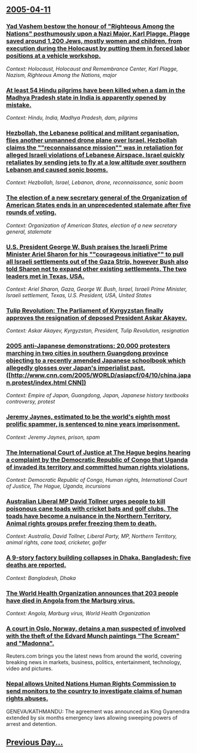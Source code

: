 ## [2005-04-11](/news/2005/04/11/index.md)

### [ Yad Vashem bestow the honour of "Righteous Among the Nations" posthumously upon a Nazi Major, Karl Plagge. Plagge saved around 1,200 Jews, mostly women and children, from execution during the Holocaust by putting them in forced labor positions at a vehicle workshop. ](/news/2005/04/11/yad-vashem-bestow-the-honour-of-righteous-among-the-nations-posthumously-upon-a-nazi-major-karl-plagge-plagge-saved-around-1-200-jews.md)
_Context: Holocaust, Holocaust and Remembrance Center, Karl Plagge, Nazism, Righteous Among the Nations, major_

### [ At least 54 Hindu pilgrims have been killed when a dam in the Madhya Pradesh state in India is apparently opened by mistake. ](/news/2005/04/11/at-least-54-hindu-pilgrims-have-been-killed-when-a-dam-in-the-madhya-pradesh-state-in-india-is-apparently-opened-by-mistake.md)
_Context: Hindu, India, Madhya Pradesh, dam, pilgrims_

### [ Hezbollah, the Lebanese political and militant organisation, flies another unmanned drone plane over Israel. Hezbollah claims the ""reconnaissance mission"" was in retaliation for alleged Israeli violations of Lebanese Airspace. Israel quickly retaliates by sending jets to fly at a low altitude over southern Lebanon and caused sonic booms. ](/news/2005/04/11/hezbollah-the-lebanese-political-and-militant-organisation-flies-another-unmanned-drone-plane-over-israel-hezbollah-claims-the-reconna.md)
_Context: Hezbollah, Israel, Lebanon, drone, reconnaissance, sonic boom_

### [ The election of a new secretary general of the Organization of American States ends in an unprecedented stalemate after five rounds of voting. ](/news/2005/04/11/the-election-of-a-new-secretary-general-of-the-organization-of-american-states-ends-in-an-unprecedented-stalemate-after-five-rounds-of-voti.md)
_Context: Organization of American States, election of a new secretary general, stalemate_

### [ U.S. President George W. Bush praises the Israeli Prime Minister Ariel Sharon for his ""courageous initiative"" to pull all Israeli settlements out of the Gaza Strip, however Bush also told Sharon not to expand other existing settlements. The two leaders met in Texas, USA. ](/news/2005/04/11/u-s-president-george-w-bush-praises-the-israeli-prime-minister-ariel-sharon-for-his-courageous-initiative-to-pull-all-israeli-settlem.md)
_Context: Ariel Sharon, Gaza, George W. Bush, Israel, Israeli Prime Minister, Israeli settlement, Texas, U.S. President, USA, United States_

### [ Tulip Revolution: The Parliament of Kyrgyzstan finally approves the resignation of deposed President Askar Akayev. ](/news/2005/04/11/tulip-revolution-the-parliament-of-kyrgyzstan-finally-approves-the-resignation-of-deposed-president-askar-akayev.md)
_Context: Askar Akayev, Kyrgyzstan, President, Tulip Revolution, resignation_

### [ 2005 anti-Japanese demonstrations: 20,000 protesters marching in two cities in southern Guangdong province objecting to a recently amended Japanese schoolbook which allegedly glosses over Japan's imperialist past. ([http://www.cnn.com/2005/WORLD/asiapcf/04/10/china.japan.protest/index.html CNN])](/news/2005/04/11/2005-anti-japanese-demonstrations-20-000-protesters-marching-in-two-cities-in-southern-guangdong-province-objecting-to-a-recently-amended.md)
_Context: Empire of Japan, Guangdong, Japan, Japanese history textbooks controversy, protest_

### [ Jeremy Jaynes, estimated to be the world's eighth most prolific spammer, is sentenced to nine years imprisonment. ](/news/2005/04/11/jeremy-jaynes-estimated-to-be-the-world-s-eighth-most-prolific-spammer-is-sentenced-to-nine-years-imprisonment.md)
_Context: Jeremy Jaynes, prison, spam_

### [ The International Court of Justice at The Hague begins hearing a complaint by the Democratic Republic of Congo that Uganda of invaded its territory and committed human rights violations. ](/news/2005/04/11/the-international-court-of-justice-at-the-hague-begins-hearing-a-complaint-by-the-democratic-republic-of-congo-that-uganda-of-invaded-its-t.md)
_Context: Democratic Republic of Congo, Human rights, International Court of Justice, The Hague, Uganda, incursions_

### [ Australian Liberal MP David Tollner urges people to kill poisonous cane toads with cricket bats and golf clubs. The toads have become a nuisance in the Northern Territory. Animal rights groups prefer freezing them to death. ](/news/2005/04/11/australian-liberal-mp-david-tollner-urges-people-to-kill-poisonous-cane-toads-with-cricket-bats-and-golf-clubs-the-toads-have-become-a-nui.md)
_Context: Australia, David Tollner, Liberal Party, MP, Northern Territory, animal rights, cane toad, cricketer, golfer_

### [ A 9-story factory building collapses in Dhaka, Bangladesh; five deaths are reported. ](/news/2005/04/11/a-9-story-factory-building-collapses-in-dhaka-bangladesh-five-deaths-are-reported.md)
_Context: Bangladesh, Dhaka_

### [ The World Health Organization announces that 203 people have died in Angola from the Marburg virus. ](/news/2005/04/11/the-world-health-organization-announces-that-203-people-have-died-in-angola-from-the-marburg-virus.md)
_Context: Angola, Marburg virus, World Health Organization_

### [ A court in Oslo, Norway, detains a man suspected of involved with the theft of the Edvard Munch paintings "The Scream" and "Madonna". ](/news/2005/04/11/a-court-in-oslo-norway-detains-a-man-suspected-of-involved-with-the-theft-of-the-edvard-munch-paintings-the-scream-and-madonna.md)
Reuters.com brings you the latest news from around the world, covering breaking news in markets, business, politics, entertainment, technology, video and pictures.

### [ Nepal allows United Nations Human Rights Commission to send monitors to the country to investigate claims of human rights abuses. ](/news/2005/04/11/nepal-allows-united-nations-human-rights-commission-to-send-monitors-to-the-country-to-investigate-claims-of-human-rights-abuses.md)
GENEVA/KATHMANDU: The agreement was announced as King Gyanendra extended by six months emergency laws allowing sweeping powers of arrest and detention.

## [Previous Day...](/news/2005/04/10/index.md)

